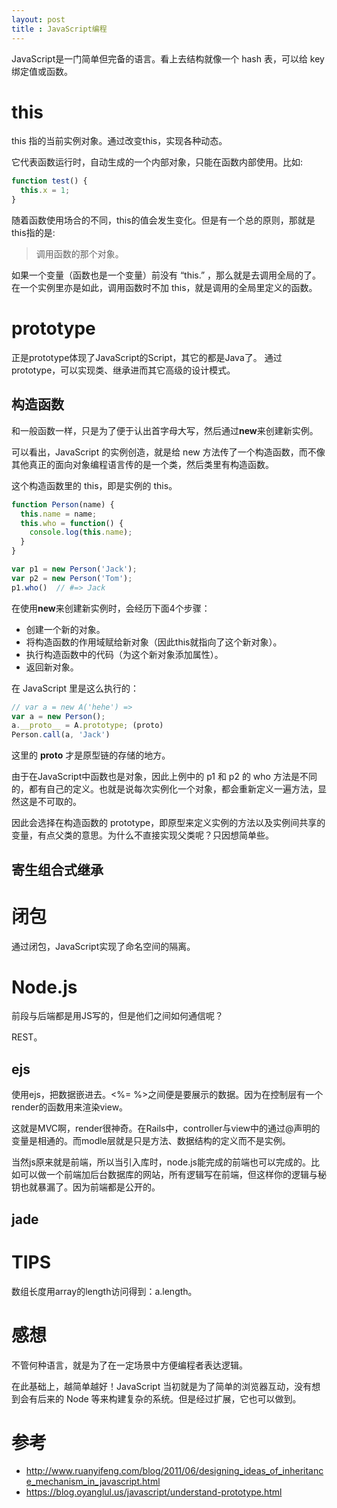 ```yaml
---
layout: post
title : JavaScript编程
---
```


JavaScript是一门简单但完备的语言。看上去结构就像一个 hash 表，可以给 key 绑定值或函数。

# this
this 指的当前实例对象。通过改变this，实现各种动态。

它代表函数运行时，自动生成的一个内部对象，只能在函数内部使用。比如:

```js
function test() {
  this.x = 1;
}
```

随着函数使用场合的不同，this的值会发生变化。但是有一个总的原则，那就是this指的是:

> 调用函数的那个对象。

如果一个变量（函数也是一个变量）前没有 “this.” ，那么就是去调用全局的了。在一个实例里亦是如此，调用函数时不加 this，就是调用的全局里定义的函数。


# prototype
正是prototype体现了JavaScript的Script，其它的都是Java了。
通过prototype，可以实现类、继承进而其它高级的设计模式。

## 构造函数
和一般函数一样，只是为了便于认出首字母大写，然后通过**new**来创建新实例。

可以看出，JavaScript 的实例创造，就是给 new 方法传了一个构造函数，而不像其他真正的面向对象编程语言传的是一个类，然后类里有构造函数。

这个构造函数里的 this，即是实例的 this。

```javascript
function Person(name) {
  this.name = name;
  this.who = function() {
    console.log(this.name);
  }
}

var p1 = new Person('Jack');
var p2 = new Person('Tom');
p1.who()  // #=> Jack
```

在使用**new**来创建新实例时，会经历下面4个步骤：

* 创建一个新的对象。
* 将构造函数的作用域赋给新对象（因此this就指向了这个新对象）。
* 执行构造函数中的代码（为这个新对象添加属性）。
* 返回新对象。

在 JavaScript 里是这么执行的：

```js
// var a = new A('hehe') =>
var a = new Person();
a.__proto__ = A.prototype; (proto)
Person.call(a, 'Jack')
```

这里的 __proto__ 才是原型链的存储的地方。


由于在JavaScript中函数也是对象，因此上例中的 p1 和 p2 的 who 方法是不同的，都有自己的定义。也就是说每次实例化一个对象，都会重新定义一遍方法，显然这是不可取的。

因此会选择在构造函数的 prototype，即原型来定义实例的方法以及实例间共享的变量，有点父类的意思。为什么不直接实现父类呢？只因想简单些。

## 寄生组合式继承

# 闭包
通过闭包，JavaScript实现了命名空间的隔离。

# Node.js
前段与后端都是用JS写的，但是他们之间如何通信呢？

REST。

## ejs
使用ejs，把数据嵌进去。<%= %>之间便是要展示的数据。因为在控制层有一个render的函数用来渲染view。

这就是MVC啊，render很神奇。在Rails中，controller与view中的通过@声明的变量是相通的。而modle层就是只是方法、数据结构的定义而不是实例。

当然js原来就是前端，所以当引入库时，node.js能完成的前端也可以完成的。比如可以做一个前端加后台数据库的网站，所有逻辑写在前端，但这样你的逻辑与秘钥也就暴漏了。因为前端都是公开的。

## jade

# TIPS

数组长度用array的length访问得到：a.length。

# 感想
不管何种语言，就是为了在一定场景中方便编程者表达逻辑。

在此基础上，越简单越好！JavaScript 当初就是为了简单的浏览器互动，没有想到会有后来的 Node 等来构建复杂的系统。但是经过扩展，它也可以做到。

# 参考
- http://www.ruanyifeng.com/blog/2011/06/designing_ideas_of_inheritance_mechanism_in_javascript.html
- https://blog.oyanglul.us/javascript/understand-prototype.html
